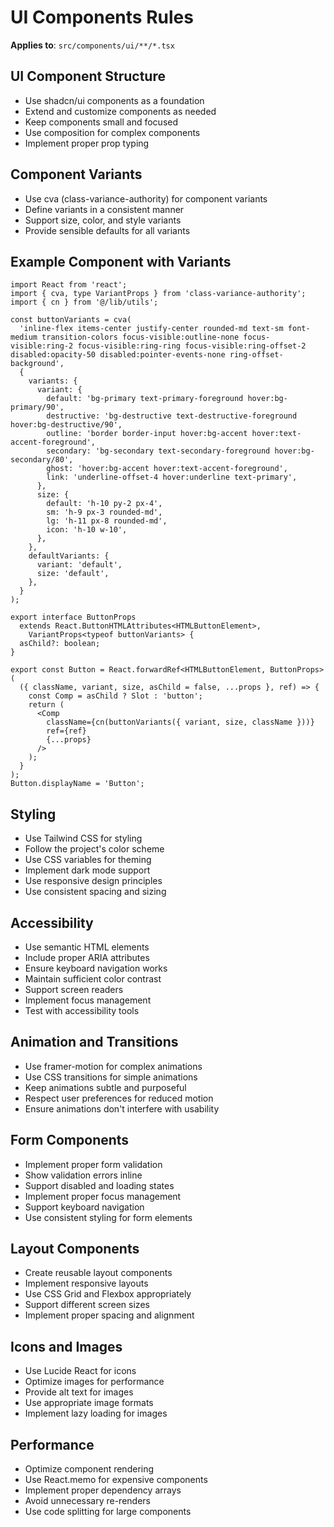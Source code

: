 # UI Components Rules
**Applies to**: `src/components/ui/**/*.tsx`

## UI Component Structure
- Use shadcn/ui components as a foundation
- Extend and customize components as needed
- Keep components small and focused
- Use composition for complex components
- Implement proper prop typing

## Component Variants
- Use cva (class-variance-authority) for component variants
- Define variants in a consistent manner
- Support size, color, and style variants
- Provide sensible defaults for all variants

## Example Component with Variants
```tsx
import React from 'react';
import { cva, type VariantProps } from 'class-variance-authority';
import { cn } from '@/lib/utils';

const buttonVariants = cva(
  'inline-flex items-center justify-center rounded-md text-sm font-medium transition-colors focus-visible:outline-none focus-visible:ring-2 focus-visible:ring-ring focus-visible:ring-offset-2 disabled:opacity-50 disabled:pointer-events-none ring-offset-background',
  {
    variants: {
      variant: {
        default: 'bg-primary text-primary-foreground hover:bg-primary/90',
        destructive: 'bg-destructive text-destructive-foreground hover:bg-destructive/90',
        outline: 'border border-input hover:bg-accent hover:text-accent-foreground',
        secondary: 'bg-secondary text-secondary-foreground hover:bg-secondary/80',
        ghost: 'hover:bg-accent hover:text-accent-foreground',
        link: 'underline-offset-4 hover:underline text-primary',
      },
      size: {
        default: 'h-10 py-2 px-4',
        sm: 'h-9 px-3 rounded-md',
        lg: 'h-11 px-8 rounded-md',
        icon: 'h-10 w-10',
      },
    },
    defaultVariants: {
      variant: 'default',
      size: 'default',
    },
  }
);

export interface ButtonProps
  extends React.ButtonHTMLAttributes<HTMLButtonElement>,
    VariantProps<typeof buttonVariants> {
  asChild?: boolean;
}

export const Button = React.forwardRef<HTMLButtonElement, ButtonProps>(
  ({ className, variant, size, asChild = false, ...props }, ref) => {
    const Comp = asChild ? Slot : 'button';
    return (
      <Comp
        className={cn(buttonVariants({ variant, size, className }))}
        ref={ref}
        {...props}
      />
    );
  }
);
Button.displayName = 'Button';
```

## Styling
- Use Tailwind CSS for styling
- Follow the project's color scheme
- Use CSS variables for theming
- Implement dark mode support
- Use responsive design principles
- Use consistent spacing and sizing

## Accessibility
- Use semantic HTML elements
- Include proper ARIA attributes
- Ensure keyboard navigation works
- Maintain sufficient color contrast
- Support screen readers
- Implement focus management
- Test with accessibility tools

## Animation and Transitions
- Use framer-motion for complex animations
- Use CSS transitions for simple animations
- Keep animations subtle and purposeful
- Respect user preferences for reduced motion
- Ensure animations don't interfere with usability

## Form Components
- Implement proper form validation
- Show validation errors inline
- Support disabled and loading states
- Implement proper focus management
- Support keyboard navigation
- Use consistent styling for form elements

## Layout Components
- Create reusable layout components
- Implement responsive layouts
- Use CSS Grid and Flexbox appropriately
- Support different screen sizes
- Implement proper spacing and alignment

## Icons and Images
- Use Lucide React for icons
- Optimize images for performance
- Provide alt text for images
- Use appropriate image formats
- Implement lazy loading for images

## Performance
- Optimize component rendering
- Use React.memo for expensive components
- Implement proper dependency arrays
- Avoid unnecessary re-renders
- Use code splitting for large components 